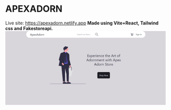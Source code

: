 <h1>APEXADORN</h1>

Live site: https://apexadorn.netlify.app <b/>
Made using Vite+React, Tailwind css and Fakestoreapi.
<img src="./src/assets/page-ss.png" alt="preview">
